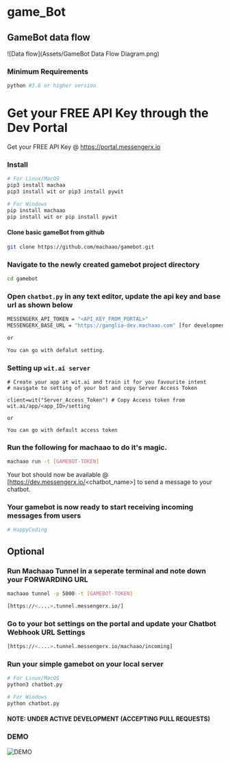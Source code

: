 # game_Bot

## GameBot data flow
![Data flow](Assets/GameBot Data Flow Diagram.png)

### Minimum Requirements
```bash
python #3.6 or higher version
```


# Get your FREE API Key through the Dev Portal
Get your FREE API Key @ https://portal.messengerx.io

### Install
```bash
# For Linux/MacOS
pip3 install machaa
pip3 install wit or pip3 install pywit

# For Windows
pip install machaao
pip install wit or pip install pywit
```

#### Clone basic gameBot from github
```bash
git clone https://github.com/machaao/gamebot.git
```

### Navigate to the newly created gamebot project directory
```bash
cd gamebot
```

### Open ```chatbot.py``` in any text editor, update the api key and base url as shown below
```bash
MESSENGERX_API_TOKEN = "<API_KEY_FROM_PORTAL>"
MESSENGERX_BASE_URL = "https://ganglia-dev.machaao.com" [for development purposes]

or

You can go with defalut setting.

```
### Setting up ```wit.ai server```
```
# Create your app at wit.ai and train it for you favourite intent
# navigate to setting of your bot and copy Server Access Token

client=wit("Server_Access_Token") # Copy Access token from wit.ai/app/<app_ID>/setting

or

You can go with default access token
```


### Run the following for machaao to do it's magic.
```bash
machaao run -t [GAMEBOT-TOKEN]
```

Your bot should now be available @ [https://dev.messengerx.io/<chatbot_name>] to send a message to your chatbot.

### Your gamebot is now ready to start receiving incoming messages from users
```bash
# HappyCoding
```

## Optional 

### Run Machaao Tunnel in a seperate terminal and note down your FORWARDING URL
```bash
machaao tunnel -p 5000 -t [GAMEBOT-TOKEN]

[https://<....>.tunnel.messengerx.io/]
```


### Go to your bot settings on the portal and update your Chatbot Webhook URL Settings
```bash
[https://<....>.tunnel.messengerx.io/machaao/incoming]
```

### Run your simple gamebot on your local server
```bash
# For Linux/MacOS
python3 chatbot.py

# For Windows
python chatbot.py
```
#### NOTE: UNDER ACTIVE DEVELOPMENT (ACCEPTING PULL REQUESTS)
### DEMO
![DEMO](https://github.com/Vaibhaw0066/gameBot_wit/blob/readme_update/demo.gif?raw=true)
